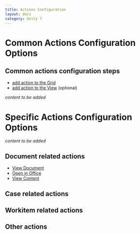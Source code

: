 ```yaml
---
title: Actions Configuration
layout: docs
category: Unity 7
---
```

# Common Actions Configuration Options

## Common actions configuration steps

- [add action to the Grid](grids.md#how-to-add-action-to-the-grid)
- [add action to the View](tags-list/views-tag/tab-action-set.md#how-to-add-action-to-the-view) (optional)

*content to be added*

# Specific Actions Configuration Options

*content to be added*

## Document related actions

- [View Document](../configuration/actions/view-document.md)
- [Open in Office](../configuration/actions/open-in-office.md)
- [View Content](../configuration/actions/view-content.md)

## Case related actions

## Workitem related actions

## Other actions
